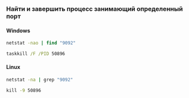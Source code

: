 ### Найти и завершить процесс занимающий определенный порт
#### Windows

``` cmd
netstat -nao | find "9092"
```

``` cmd
taskkill /F /PID 50896
```

#### Linux

``` cmd
netstat -na | grep "9092"
```

``` cmd
kill -9 50896
```
